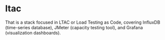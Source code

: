 # ltac
That is a stack focused in LTAC or Load Testing as Code, covering InfluxDB (time-series database), JMeter (capacity testing tool), and Grafana (visualization dashboards).
